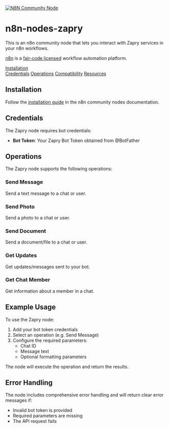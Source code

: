 [![N8N Community Node](https://img.shields.io/badge/n8n-community-brightgreen)](https://n8n.io/integrations/community-nodes/)

# n8n-nodes-zapry

This is an n8n community node that lets you interact with Zapry services in your n8n workflows.

[n8n](https://n8n.io/) is a [fair-code licensed](https://docs.n8n.io/reference/license/) workflow automation platform.

[Installation](#installation)  
[Credentials](#credentials)
[Operations](#operations)
[Compatibility](#compatibility)
[Resources](#resources)

## Installation

Follow the [installation guide](https://docs.n8n.io/integrations/community-nodes/installation/) in the n8n community nodes documentation.

## Credentials

The Zapry node requires bot credentials:

- **Bot Token**: Your Zapry Bot Token obtained from @BotFather

## Operations

The Zapry node supports the following operations:

### Send Message
Send a text message to a chat or user.

### Send Photo
Send a photo to a chat or user.

### Send Document
Send a document/file to a chat or user.

### Get Updates
Get updates/messages sent to your bot.

### Get Chat Member
Get information about a member in a chat.

## Example Usage

To use the Zapry node:

1. Add your bot token credentials
2. Select an operation (e.g. Send Message)
3. Configure the required parameters:
   - Chat ID
   - Message text
   - Optional formatting parameters

The node will execute the operation and return the results.

## Error Handling

The node includes comprehensive error handling and will return clear error messages if:
- Invalid bot token is provided
- Required parameters are missing 
- The API request fails
